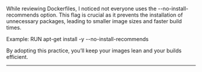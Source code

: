 While reviewing Dockerfiles, I noticed not everyone uses the --no-install-recommends option. This flag is crucial as it prevents the installation of unnecessary packages, leading to smaller image sizes and faster build times.

Example:
RUN apt-get install -y --no-install-recommends <package>

By adopting this practice, you’ll keep your images lean and your builds efficient.

------------------